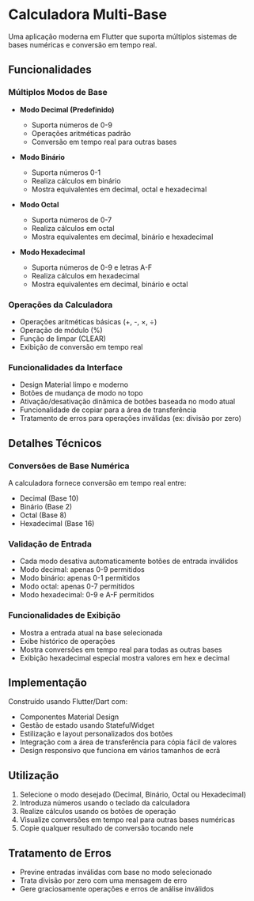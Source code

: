 # Calculadora Multi-Base

Uma aplicação moderna em Flutter que suporta múltiplos sistemas de bases numéricas e conversão em tempo real.

## Funcionalidades

### Múltiplos Modos de Base

- **Modo Decimal (Predefinido)**

  - Suporta números de 0-9
  - Operações aritméticas padrão
  - Conversão em tempo real para outras bases

- **Modo Binário**

  - Suporta números 0-1
  - Realiza cálculos em binário
  - Mostra equivalentes em decimal, octal e hexadecimal

- **Modo Octal**

  - Suporta números de 0-7
  - Realiza cálculos em octal
  - Mostra equivalentes em decimal, binário e hexadecimal

- **Modo Hexadecimal**
  - Suporta números de 0-9 e letras A-F
  - Realiza cálculos em hexadecimal
  - Mostra equivalentes em decimal, binário e octal

### Operações da Calculadora

- Operações aritméticas básicas (+, -, ×, ÷)
- Operação de módulo (%)
- Função de limpar (CLEAR)
- Exibição de conversão em tempo real

### Funcionalidades da Interface

- Design Material limpo e moderno
- Botões de mudança de modo no topo
- Ativação/desativação dinâmica de botões baseada no modo atual
- Funcionalidade de copiar para a área de transferência
- Tratamento de erros para operações inválidas (ex: divisão por zero)

## Detalhes Técnicos

### Conversões de Base Numérica

A calculadora fornece conversão em tempo real entre:

- Decimal (Base 10)
- Binário (Base 2)
- Octal (Base 8)
- Hexadecimal (Base 16)

### Validação de Entrada

- Cada modo desativa automaticamente botões de entrada inválidos
- Modo decimal: apenas 0-9 permitidos
- Modo binário: apenas 0-1 permitidos
- Modo octal: apenas 0-7 permitidos
- Modo hexadecimal: 0-9 e A-F permitidos

### Funcionalidades de Exibição

- Mostra a entrada atual na base selecionada
- Exibe histórico de operações
- Mostra conversões em tempo real para todas as outras bases
- Exibição hexadecimal especial mostra valores em hex e decimal

## Implementação

Construído usando Flutter/Dart com:

- Componentes Material Design
- Gestão de estado usando StatefulWidget
- Estilização e layout personalizados dos botões
- Integração com a área de transferência para cópia fácil de valores
- Design responsivo que funciona em vários tamanhos de ecrã

## Utilização

1. Selecione o modo desejado (Decimal, Binário, Octal ou Hexadecimal)
2. Introduza números usando o teclado da calculadora
3. Realize cálculos usando os botões de operação
4. Visualize conversões em tempo real para outras bases numéricas
5. Copie qualquer resultado de conversão tocando nele

## Tratamento de Erros

- Previne entradas inválidas com base no modo selecionado
- Trata divisão por zero com uma mensagem de erro
- Gere graciosamente operações e erros de análise inválidos
